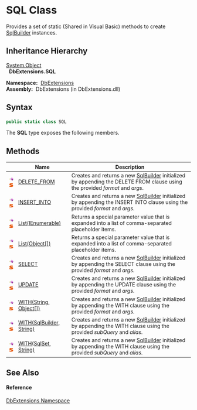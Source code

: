 SQL Class
=========
  Provides a set of static (Shared in Visual Basic) methods to create [SqlBuilder][1] instances.


Inheritance Hierarchy
---------------------
[System.Object][2]  
  **DbExtensions.SQL**  

  **Namespace:**  [DbExtensions][3]  
  **Assembly:**  DbExtensions (in DbExtensions.dll)

Syntax
------

```csharp
public static class SQL
```

The **SQL** type exposes the following members.


Methods
-------

                                 | Name                           | Description                                                                                                                       
-------------------------------- | ------------------------------ | --------------------------------------------------------------------------------------------------------------------------------- 
![Public method]![Static member] | [DELETE_FROM][4]               | Creates and returns a new [SqlBuilder][1] initialized by appending the DELETE FROM clause using the provided *format* and *args*. 
![Public method]![Static member] | [INSERT_INTO][5]               | Creates and returns a new [SqlBuilder][1] initialized by appending the INSERT INTO clause using the provided *format* and *args*. 
![Public method]![Static member] | [List(IEnumerable)][6]         | Returns a special parameter value that is expanded into a list of comma-separated placeholder items.                              
![Public method]![Static member] | [List(Object[])][7]            | Returns a special parameter value that is expanded into a list of comma-separated placeholder items.                              
![Public method]![Static member] | [SELECT][8]                    | Creates and returns a new [SqlBuilder][1] initialized by appending the SELECT clause using the provided *format* and *args*.      
![Public method]![Static member] | [UPDATE][9]                    | Creates and returns a new [SqlBuilder][1] initialized by appending the UPDATE clause using the provided *format* and *args*.      
![Public method]![Static member] | [WITH(String, Object[])][10]   | Creates and returns a new [SqlBuilder][1] initialized by appending the WITH clause using the provided *format* and *args*.        
![Public method]![Static member] | [WITH(SqlBuilder, String)][11] | Creates and returns a new [SqlBuilder][1] initialized by appending the WITH clause using the provided *subQuery* and *alias*.     
![Public method]![Static member] | [WITH(SqlSet, String)][12]     | Creates and returns a new [SqlBuilder][1] initialized by appending the WITH clause using the provided *subQuery* and *alias*.     


See Also
--------

#### Reference
[DbExtensions Namespace][3]  

[1]: ../SqlBuilder/README.md
[2]: http://msdn.microsoft.com/en-us/library/e5kfa45b
[3]: ../README.md
[4]: DELETE_FROM.md
[5]: INSERT_INTO.md
[6]: List.md
[7]: List_1.md
[8]: SELECT.md
[9]: UPDATE.md
[10]: WITH_2.md
[11]: WITH.md
[12]: WITH_1.md
[Public method]: ../../icons/pubmethod.gif "Public method"
[Static member]: ../../icons/static.gif "Static member"